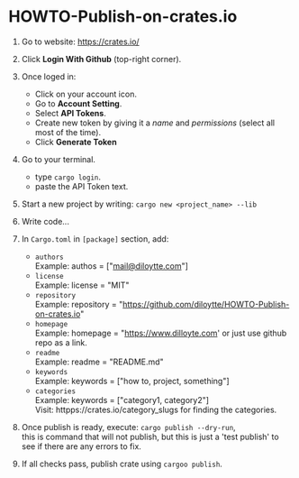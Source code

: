 # HOWTO-Publish-on-crates.io

1. Go to website: https://crates.io/

2. Click **Login With Github** (top-right corner).

3. Once loged in:
   - Click on your account icon.
   - Go to **Account Setting**.
   - Select **API Tokens**.
   - Create new token by giving it a _name_ and _permissions_ (select all most of the time).
   - Click __Generate Token__

4. Go to your terminal.
   - type `cargo login`.
   - paste the API Token text.
  
5. Start a new project by writing: `cargo new <project_name> --lib`

6. Write code...

7. In `Cargo.toml` in `[package]` section, add:  
   - `authors`  
       Example: authos = ["mail@diloytte.com"]
   - `license`  
       Example: license = "MIT"
   - `repository`  
       Example: repository = "https://github.com/diloytte/HOWTO-Publish-on-crates.io"
   - `homepage`  
       Example: homepage = "https://www.dilloyte.com' or just use github repo as a link.
   - `readme`  
       Example: readme = "README.md"
   - `keywords`  
       Example: keywords = ["how to, project, something"]
   -  `categories`  
       Example: keywords = ["category1, category2"]  
       Visit: httpps://crates.io/category_slugs for finding the categories.

8. Once publish is ready, execute: `cargo publish --dry-run`,  
   this is command that will not publish, but this is just a 'test publish' to see if there are any errors to fix.

9. If all checks pass, publish crate using `cargoo publish`.
